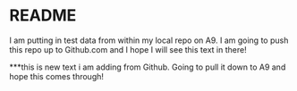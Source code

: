 # README #
I am putting in test data from within my local repo on A9. I am going to push this repo up to Github.com and I hope I will see this text in there!

***this is new text i am adding from Github. Going to pull it down to A9 and hope this comes through!
